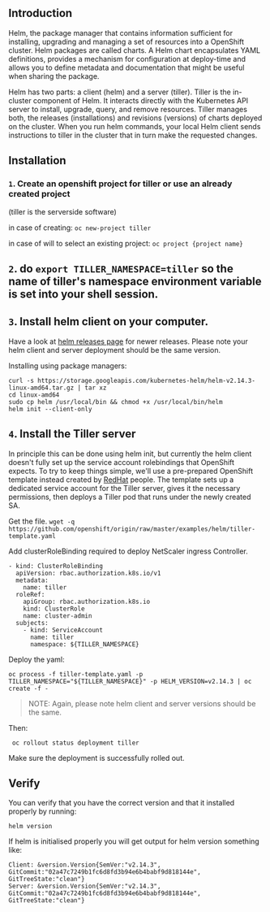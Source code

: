 ## Introduction
Helm, the package manager that contains information sufficient for installing, upgrading and managing a set of resources into a OpenShift cluster. Helm packages are called charts. A Helm chart encapsulates YAML definitions, provides a mechanism for configuration at deploy-time and allows you to define metadata and documentation that might be useful when sharing the package.

Helm has two parts: a client (helm) and a server (tiller). Tiller is the in-cluster component of Helm. It interacts directly with the Kubernetes API server to install, upgrade, query, and remove resources. Tiller manages both, the releases (installations) and revisions (versions) of charts deployed on the cluster. When you run helm commands, your local Helm client sends instructions to tiller in the cluster that in turn make the requested changes.

## Installation
### `1`. Create an openshift project for tiller or use an already created project

(tiller is the serverside software)

in case of creating:
```oc new-project tiller```

in case of will to select an existing project:
```oc project {project name}```

## `2`. do `export TILLER_NAMESPACE=tiller` so the name of tiller's namespace environment variable is set into your shell session.

## `3`. Install helm client on your computer. 

Have a look at [helm releases page](https://github.com/helm/helm/releases) for newer releases. 
Please note your helm client and server deployment should be the same version.

Installing using package managers:

```
curl -s https://storage.googleapis.com/kubernetes-helm/helm-v2.14.3-linux-amd64.tar.gz | tar xz
cd linux-amd64
sudo cp helm /usr/local/bin && chmod +x /usr/local/bin/helm 
helm init --client-only
```

## `4`. Install the Tiller server

In principle this can be done using helm init, but currently the helm client doesn't fully set up the service account rolebindings that OpenShift expects. To try to keep things simple, we'll use a pre-prepared OpenShift template instead created by [RedHat](https://www.redhat.com/en) people. The template sets up a dedicated service account for the Tiller server, gives it the necessary permissions, then deploys a Tiller pod that runs under the newly created SA.

Get the file.
```wget -q https://github.com/openshift/origin/raw/master/examples/helm/tiller-template.yaml```

Add clusterRoleBinding required to deploy NetScaler ingress Controller.

```
- kind: ClusterRoleBinding
  apiVersion: rbac.authorization.k8s.io/v1
  metadata:
    name: tiller
  roleRef:
    apiGroup: rbac.authorization.k8s.io
    kind: ClusterRole
    name: cluster-admin
  subjects:
    - kind: ServiceAccount
      name: tiller
      namespace: ${TILLER_NAMESPACE}
```

Deploy the yaml:

```oc process -f tiller-template.yaml -p TILLER_NAMESPACE="${TILLER_NAMESPACE}" -p HELM_VERSION=v2.14.3 | oc create -f -```

> NOTE: Again, please note helm client and server versions should be the same. 

Then:
```
 oc rollout status deployment tiller
```
Make sure the deployment is successfully rolled out. 


## Verify
You can verify that you have the correct version and that it installed properly by running:

   ```helm version ```

If helm is initialised properly you will get output for helm version something like:

   ```
   Client: &version.Version{SemVer:"v2.14.3", GitCommit:"02a47c7249b1fc6d8fd3b94e6b4babf9d818144e", GitTreeState:"clean"}
   Server: &version.Version{SemVer:"v2.14.3", GitCommit:"02a47c7249b1fc6d8fd3b94e6b4babf9d818144e", GitTreeState:"clean"}
   ```
